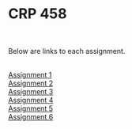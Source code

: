 <h1>CRP 458</h1>
<br>
<p>Below are links to each assignment.<p> 
<br>
<a href="https://w124gb.github.io/crp458/Assignment_1">Assignment 1</a>
  <br>
<a href="https://w124gb.github.io/crp458/Assignment_2">Assignment 2</a>
  <br>
<a href="https://w124gb.github.io/crp458/Assignment_3">Assignment 3</a>
  <br>
<a href="https://w124gb.github.io/crp458/Assignment4">Assignment 4</a>
  <br>
<a href="https://w124gb.github.io/crp458/Assignment5">Assignment 5</a>
 <br>
<a href="https://w124gb.github.io/crp458/Assignment6">Assignment 6</a>

